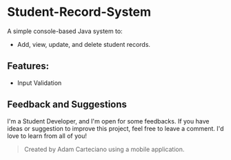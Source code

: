 # Student-Record-System
A simple console-based Java system to:
- Add, view, update, and delete student records.

## Features:
- Input Validation

## Feedback and Suggestions
I'm a Student Developer, and I'm open for some feedbacks.
If you have ideas or suggestion to improve this project, feel free to leave a comment. I'd love to learn from all of you!

> Created by Adam Carteciano using a mobile application.